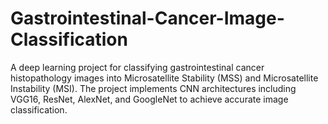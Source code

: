 # Gastrointestinal-Cancer-Image-Classification
A deep learning project for classifying gastrointestinal cancer histopathology images into Microsatellite Stability (MSS) and Microsatellite Instability (MSI). The project implements CNN architectures including VGG16, ResNet, AlexNet, and GoogleNet to achieve accurate image classification.
